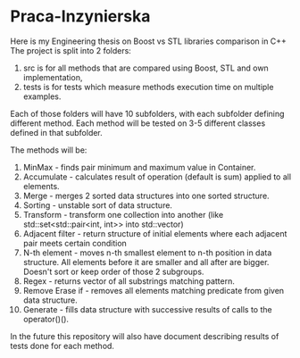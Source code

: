 # Praca-Inzynierska
Here is my Engineering thesis on Boost vs STL libraries comparison in C++
The project is split into 2 folders:
1. src is for all methods that are compared using Boost, STL and own implementation,
2. tests is for tests which measure methods execution time on multiple examples.
   
Each of those folders will have 10 subfolders, with each subfolder defining different method.
Each method will be tested on 3-5 different classes defined in that subfolder.

The methods will be:
1. MinMax - finds pair minimum and maximum value in Container.
2. Accumulate - calculates result of operation (default is sum) applied to all elements.
3. Merge - merges 2 sorted data structures into one sorted structure.
4. Sorting - unstable sort of data structure.
5. Transform - transform one collection into another (like std::set<std::pair<int, int>> into std::vector<CustomPair>)
6. Adjacent filter - return structure of initial elements where each adjacent pair meets certain condition
7. N-th element - moves n-th smallest element to n-th position in data structure. All elements before it are smaller and all after are bigger. Doesn't sort or keep order of those 2 subgroups.
8. Regex - returns vector of all substrings matching pattern.
9. Remove Erase if - removes all elements matching predicate from given data structure.
10. Generate - fills data structure with successive results of calls to the operator()().

In the future this repository will also have document describing results of tests done for each method.
